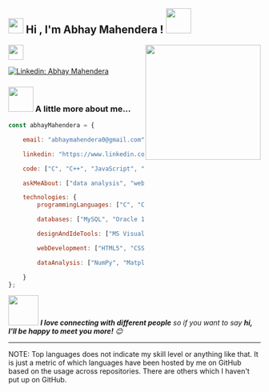 <h2><img src="https://emojis.slackmojis.com/emojis/images/1531849430/4246/blob-sunglasses.gif?1531849430" width="30"/> Hi , I'm Abhay Mahendera ! <img src="https://media.giphy.com/media/12oufCB0MyZ1Go/giphy.gif" width="50"></h2>
<img align='right' src="https://media.giphy.com/media/M9gbBd9nbDrOTu1Mqx/giphy.gif" width="230">
</a><img src="https://media.giphy.com/media/WUlplcMpOCEmTGBtBW/giphy.gif" width="30"> 
</em></p>

[![Linkedin: Abhay Mahendera](https://img.shields.io/badge/LinkedIn-0077B5?style=for-the-badge&logo=linkedin&logoColor=white)]((https://www.linkedin.com/in/abhay-mahendera-56aa71164/))


### <img src="https://media.giphy.com/media/VgCDAzcKvsR6OM0uWg/giphy.gif" width="50"> A little more about me...  

```javascript
const abhayMahendera = {

    email: "abhaymahendera0@gmail.com",

    linkedin: "https://www.linkedin.com/in/abhay-mahendera-56aa71164/",

    code: ["C", "C++", "JavaScript", "Java", "Python", "R"],

    askMeAbout: ["data analysis", "web development", "tech", "app development", "photography"],

    technologies: {
        programmingLanguages: ["C", "C++", "JavaScript", "Java", "Python", "R"],

        databases: ["MySQL", "Oracle 12c", "MongoDB", "pgAdmin"],

        designAndIdeTools: ["MS Visual Studio Code", "IntelliJ Idea", "MS Office", "GitHub"],

        webDevelopment: ["HTML5", "CSS3", "ES6", "Node.js", "Express.js", "Bootstrap", "NPM", "jQuery", "APIs", "EJS"],

        dataAnalysis: ["NumPy", "Matplotlib", "SciPy", "R", "Tableau", "Microsoft Power BI"],

    }
};

```

<img src="https://media.giphy.com/media/LnQjpWaON8nhr21vNW/giphy.gif" width="60"> <em><b>I love connecting with different people</b> so if you want to say <b>hi, I'll be happy to meet you more!</b> 😊</em>

---
<!--START_SECTION:waka-->


<!--END_SECTION:waka-->

NOTE: Top languages does not indicate my skill level or anything like that. It is just a metric of which languages have been hosted by me on GitHub based on the usage across repositories. There are others which I haven't put up on GitHub.
